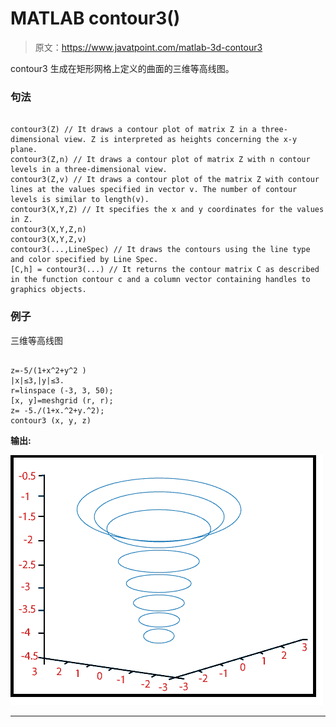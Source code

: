 # MATLAB contour3()

> 原文：<https://www.javatpoint.com/matlab-3d-contour3>

contour3 生成在矩形网格上定义的曲面的三维等高线图。

### 句法

```

contour3(Z) // It draws a contour plot of matrix Z in a three-dimensional view. Z is interpreted as heights concerning the x-y plane. 
contour3(Z,n) // It draws a contour plot of matrix Z with n contour levels in a three-dimensional view.
contour3(Z,v) // It draws a contour plot of the matrix Z with contour lines at the values specified in vector v. The number of contour levels is similar to length(v). 
contour3(X,Y,Z) // It specifies the x and y coordinates for the values in Z.
contour3(X,Y,Z,n) 
contour3(X,Y,Z,v)
contour3(...,LineSpec) // It draws the contours using the line type and color specified by Line Spec.
[C,h] = contour3(...) // It returns the contour matrix C as described in the function contour c and a column vector containing handles to graphics objects.

```

### 例子

三维等高线图

```

z=-5/(1+x^2+y^2 )
|x|≤3,|y|≤3.
r=linspace (-3, 3, 50);
[x, y]=meshgrid (r, r);
z= -5./(1+x.^2+y.^2);
contour3 (x, y, z)

```

**输出:**

![MATLAB contour3()](img/6956347423d7eff38219cf000b0cf147.png)

* * *